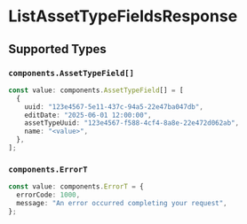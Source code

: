 # ListAssetTypeFieldsResponse


## Supported Types

### `components.AssetTypeField[]`

```typescript
const value: components.AssetTypeField[] = [
  {
    uuid: "123e4567-5e11-437c-94a5-22e47ba047db",
    editDate: "2025-06-01 12:00:00",
    assetTypeUuid: "123e4567-f588-4cf4-8a8e-22e472d062ab",
    name: "<value>",
  },
];
```

### `components.ErrorT`

```typescript
const value: components.ErrorT = {
  errorCode: 1000,
  message: "An error occurred completing your request",
};
```

